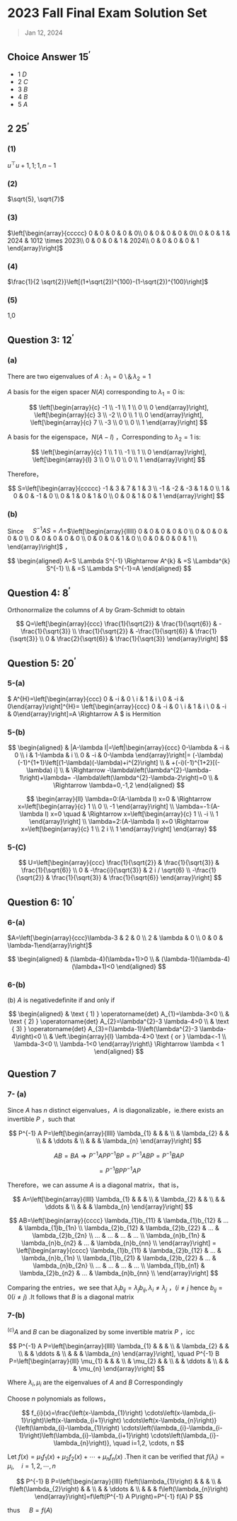 # 2023 Fall Final Exam Solution Set

> Jan 12, 2024

## Choice Answer $15^{\prime}$

+ 1 $D$
+ 2 $C$
+ 3 $B$
+ 4 $B$
+ 5 $A$

## 2  $25^{\prime}$

### (1)

$u^{\top} u+1, 1 ; 1, n-1$

### (2)

$\sqrt{5}, \sqrt{7}$

### (3)

$\left[\begin{array}{ccccc}
0 & 0 & 0 & 0 & 0\\
0 & 0 & 0 & 0 & 0\\
0 & 0 & 1 & 2024 & 1012 \times 2023\\
0 & 0 & 0 & 1 & 2024\\
0 & 0 & 0 & 0 & 1
\end{array}\right]$

### (4)

$\frac{1}{2 \sqrt{2}}\left[(1+\sqrt{2})^{100}-(1-\sqrt{2})^{100}\right]$

### (5)

1,0

## Question 3:  $12^{\prime}$

### (a)

There are two eigenvalues of $A: \lambda_{1}=0$ \＆$\lambda_{2}=1$

$A$ basis for the eigen spacer $N(A)$ corresponding to $\lambda_{1}=0$ is:

$$
\left[\begin{array}{c}
-1 \\
-1 \\
1 \\
0 \\
0
\end{array}\right],
\left[\begin{array}{c}
3 \\
-2 \\
0 \\
1 \\
0
\end{array}\right],
\left[\begin{array}{c}
7 \\
-3 \\
0 \\
0 \\
1
\end{array}\right]
$$

A basis for the eigenspace，$N(A-I)$ ，Corresponding to $\lambda_{2}=1$ is:

$$
\left[\begin{array}{c}
1 \\
1 \\
-1 \\
1 \\
0
\end{array}\right],
\left[\begin{array}{l}
3 \\
0 \\
0 \\
0 \\
1
\end{array}\right]
$$

Therefore，

$$
S=\left[\begin{array}{ccccc}
-1 & 3 & 7 & 1 & 3 \\
-1 & -2 & -3 & 1 & 0 \\
1 & 0 & 0 & -1 & 0 \\
0 & 1 & 0 & 1 & 0 \\
0 & 0 & 1 & 0 & 1
\end{array}\right]
$$

### (b)

Since $\quad S^{-1} A S=\Lambda$=$\left[\begin{array}{lllll}
0 & 0 & 0 & 0 & 0 \\
0 & 0 & 0 & 0 & 0 \\
0 & 0 & 0 & 0 & 0 \\
0 & 0 & 0 & 1 & 0 \\
0 & 0 & 0 & 0 & 1 \\
\end{array}\right]$ ，

$$
\begin{aligned}
A=S \Lambda S^{-1} \Rightarrow A^{k} & =S \Lambda^{k} S^{-1} \\
& =S \Lambda S^{-1}=A
\end{aligned}
$$

## Question 4:  $8^{\prime}$

Orthonormalize the columns of $A$ by Gram-Schmidt to obtain

$$
Q=\left[\begin{array}{ccc}
\frac{1}{\sqrt{2}} & \frac{1}{\sqrt{6}} & -\frac{1}{\sqrt{3}} \\
\frac{1}{\sqrt{2}} & -\frac{1}{\sqrt{6}} & \frac{1}{\sqrt{3}} \\
0 & \frac{2}{\sqrt{6}} & \frac{1}{\sqrt{3}}
\end{array}\right]
$$

## Question 5:  $20^{\prime}$

### 5-(a)

$
A^{H}=\left[\begin{array}{ccc}
0 & -i & 0 \\
i & 1 & i \\
0 & -i & 0\end{array}\right]^{H}=
\left[\begin{array}{ccc}
0 & -i & 0 \\
i & 1 & i \\
0 & -i & 0\end{array}\right]=A \Rightarrow A
$ is Hermition

### 5-(b)

$$
\begin{aligned}
& |A-\lambda I|=\left|\begin{array}{ccc}
0-\lambda & -i & 0 \\
i & 1-\lambda & i \\
0 & -i & 0-\lambda
\end{array}\right|=
(-\lambda)(-1)^{1+1}\left[(1-\lambda)(-\lambda)+i^{2}\right] \\
& +(-i)(-1)^{1+2}[(-\lambda) i] \\
& \Rightarrow -\lambda\left(\lambda^{2}-\lambda-1\right)+\lambda=
-\lambda\left(\lambda^{2}-\lambda-2\right)=0 \\
& \Rightarrow \lambda=0,-1,2
\end{aligned}
$$

$$
\begin{array}{ll}
\lambda=0:(A-\lambda I) x=0 & \Rightarrow x=\left[\begin{array}{c}
1 \\
0 \\
-1
\end{array}\right] \\
\lambda=-1:(A-\lambda I) x=0 \quad & \Rightarrow x=\left[\begin{array}{c}
1 \\
-i \\
1
\end{array}\right] \\
\lambda=2:(A-\lambda I) x=0 \Rightarrow x=\left[\begin{array}{c}
1 \\
2 i \\
1
\end{array}\right]
\end{array}
$$

### 5-(C)

$$
U=\left[\begin{array}{ccc}
\frac{1}{\sqrt{2}} & \frac{1}{\sqrt{3}} & \frac{1}{\sqrt{6}} \\
0 & -\frac{i}{\sqrt{3}} & 2 i / \sqrt{6} \\
-\frac{1}{\sqrt{2}} & \frac{1}{\sqrt{3}} & \frac{1}{\sqrt{6}}
\end{array}\right]
$$

## Question 6: $10^{\prime}$

### 6-(a)

$A=\left[\begin{array}{ccc}\lambda-3 & 2 & 0 \\ 2 & \lambda & 0 \\ 0 & 0 & \lambda-1\end{array}\right]$

$$
\begin{aligned}
& (\lambda-4)(\lambda+1)>0 \\
& (\lambda-1)(\lambda-4)(\lambda+1)<0
\end{aligned}
$$

### 6-(b)

(b) $A$ is negativedefinite if and only if

$$
\begin{aligned}
& \text { 1) } \operatorname{det} A_{1}=\lambda-3<0 \\
& \text { 2) } \operatorname{det} A_{2}=\lambda^{2}-3 \lambda-4>0 \\
& \text { 3) } \operatorname{det} A_{3}=(\lambda-1)\left(\lambda^{2}-3 \lambda-4\right)<0 \\
& \left.\begin{array}{l}
\lambda-4>0 \text { or } \lambda<-1 \\
\lambda-3<0 \\
\lambda-1<0
\end{array}\right\} \Rightarrow \lambda < 1
\end{aligned}
$$

## Question 7

### 7- (a)

Since $A$ has $n$ distinct eigenvalues，$A$ is diagonalizable，ie.there exists an invertible $P$ ，such that

$$
P^{-1} A P=\left[\begin{array}{llll}
\lambda_{1} & & & \\
& \lambda_{2} & & \\
& & \ddots & \\
& & & \lambda_{n}
\end{array}\right]
$$

$$
A B=B A \Rightarrow P^{-1} A P P^{-1} B P=P^{-1} A B P=P^{-1} B A P
$$

$$
=P^{-1} B P P^{-1} A P
$$

Therefore，we can assume $A$ is a diagonal matrix，that is，

$$
A=\left[\begin{array}{llll}
\lambda_{1} & & & \\
& \lambda_{2} & & \\
& & \ddots & \\
& & & \lambda_{n}
\end{array}\right]
$$

$$
AB=\left[\begin{array}{cccc}
\lambda_{1}b_{11} & \lambda_{1}b_{12} & ... & \lambda_{1}b_{1n}  \\
\lambda_{2}b_{12} & \lambda_{2}b_{22} & ... & \lambda_{2}b_{2n}  \\
... & ... & ... & ...  \\
\lambda_{n}b_{1n} & \lambda_{n}b_{n2} & ... & \lambda_{n}b_{nn}  \\
\end{array}\right] =
\left[\begin{array}{cccc}
\lambda_{1}b_{11} & \lambda_{2}b_{12} & ... & \lambda_{n}b_{1n}  \\
\lambda_{1}b_{21} & \lambda_{2}b_{22} & ... & \lambda_{n}b_{2n}  \\
... & ... & ... & ...  \\
\lambda_{1}b_{n1} & \lambda_{2}b_{n2} & ... & \lambda_{n}b_{nn}  \\
\end{array}\right]
$$

Comparing the entries，we see that $\lambda_{i} b_{i j}=\lambda_{j} b_{i j}, \lambda_{i} \neq \lambda_{j}$ ，$(i \neq j$ hence $b_{i j}=0(i \neq j)$ .It follows that $B$ is a diagonal matrix

### 7-(b)

${ }^{(c)} A$ and $B$ can be diagonalized by some invertible matrix $P$ ，icc

$$
P^{-1} A P=\left[\begin{array}{llll}
\lambda_{1} & & & \\
& \lambda_{2} & & \\
& & \ddots & \\
& & & \lambda_{n}
\end{array}\right], \quad P^{-1} B P=\left[\begin{array}{lll}
\mu_{1} & & & \\
& \mu_{2} & & \\
& & \ddots & \\
& & & \mu_{n}
\end{array}\right]
$$

Where $\lambda_{i}, \mu_{i}$ are the eigenvalues of $A$ and $B$ Correspondingly

Choose $n$ polynomials as follows，

$$
f_{i}(x)=\frac{\left(x-\lambda_{1}\right) \cdots\left(x-\lambda_{i-1}\right)\left(x-\lambda_{i+1}\right) \cdots\left(x-\lambda_{n}\right)}{\left(\lambda_{i}-\lambda_{1}\right) \cdots\left(\lambda_{i}-\lambda_{i-1}\right)\left(\lambda_{i}-\lambda_{i+1}\right) \cdots\left(\lambda_{i}-\lambda_{n}\right)}, \quad i=1,2, \cdots, n
$$

Let $f(x)=\mu_{1} f_{1}(x)+\mu_{2} f_{2}(x)+\cdots+\mu_{n} f_{n}(x)$ .Then it can be verified that $f\left(\lambda_{i}\right)=\mu_{i}, \quad i=1,2, \cdots, n$

$$
P^{-1} B P=\left[\begin{array}{llll}
f\left(\lambda_{1}\right) & & & \\
& f\left(\lambda_{2}\right) & & \\
& & \ddots & \\
& & & f\left(\lambda_{n}\right)
\end{array}\right]=f\left(P^{-1} A P\right)=P^{-1} f(A) P
$$

thus $\quad B=f(A)$
